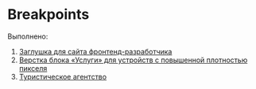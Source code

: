# Breakpoints

Выполнено:

1. [Заглушка для сайта фронтенд-разработчика](./coming-soon/)
2. [Верстка блока «Услуги» для устройств с повышенной плотностью пикселя](./services-retina/)
3. [Туристическое агентство](./travel-agency/)

